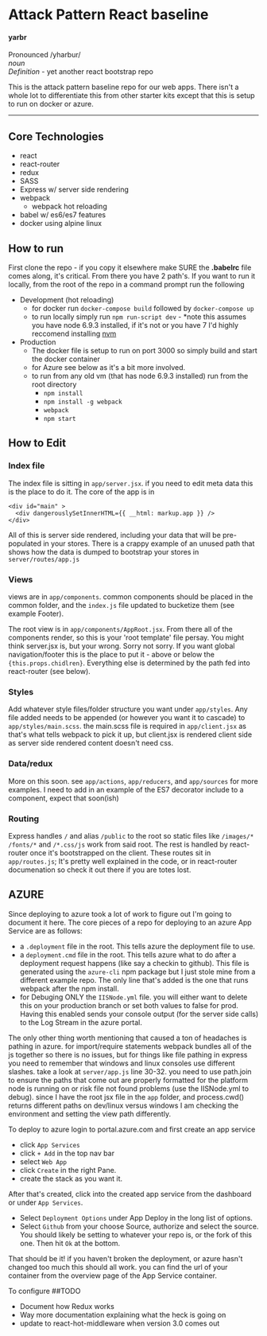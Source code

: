 Attack Pattern React baseline
===
#### **yarbr**  
Pronounced /yharbur/  
*noun*  
*Definition* -  yet another react bootstrap repo

This is the attack pattern baseline repo for our web apps.  There isn't a whole lot to differentiate this from other starter kits except that this is setup to run on docker or azure.
____

Core Technologies
---
* react
* react-router
* redux
* SASS
* Express w/ server side rendering
* webpack
  * webpack hot reloading
* babel w/ es6/es7 features
* docker using alpine linux

How to run
---
First clone the repo - if you copy it elsewhere make SURE the **.babelrc** file comes along, it's critical.  From there you have 2 path's.  If you want to run it locally, from the root of the repo in a command prompt run the following
* Development (hot reloading)
  * for docker run `docker-compose build` followed by `docker-compose up`
  * to run locally simply run `npm run-script dev` - *note this assumes you have node 6.9.3 installed, if it's not or you have 7 I'd highly reccomend installing [nvm](https://github.com/creationix/nvm)
* Production
  * The docker file is setup to run on port 3000 so simply build and start the docker container
  * for Azure see below as it's a bit more involved.
  * to run from any old vm (that has node 6.9.3 installed) run from the root directory
    * `npm install`
    * `npm install -g webpack`
    * `webpack`
    * `npm start`

How to Edit
---
### Index file
The index file is sitting in `app/server.jsx`.  if you need to edit meta data this is the place to do it.  The core of the app is in
```
<div id="main" >
  <div dangerouslySetInnerHTML={{ __html: markup.app }} />
</div>
```
All of this is server side rendered, including your data that will be pre-populated in your stores.  There is a crappy example of an unused path that shows how the data is dumped to bootstrap your stores in `server/routes/app.js`
### Views
views are in `app/components`.  common components should be placed in the common folder, and the `index.js` file updated to bucketize them (see example Footer).  

The root view is in `app/components/AppRoot.jsx`.  From there all of the components render, so this is your 'root template' file persay.  You might think server.jsx is, but your wrong.  Sorry not sorry.  If you want global navigation/footer this is the place to put it - above or below the `{this.props.chidlren}`. Everything else is determined by the path fed into react-router (see below).
### Styles
Add whatever style files/folder structure you want under `app/styles`.  Any file added needs to be appended (or however you want it to cascade) to `app/styles/main.scss`.  the main.scss file is required in `app/client.jsx` as that's what tells webpack to pick it up, but client.jsx is rendered client side as server side rendered content doesn't need css.
### Data/redux
More on this soon.  see `app/actions`, `app/reducers`, and `app/sources` for more examples.  I need to add in an example of the ES7 decorator include to a component, expect that soon(ish)
### Routing
Express handles `/` and alias `/public` to the root so static files like `/images/*` `/fonts/*` and `/*.css/js` work from said root.  The rest is handled by react-router once it's bootstrapped on the client.  These routes sit in `app/routes.js`;  It's pretty well explained in the code, or in react-router documenation so check it out there if you are totes lost.

AZURE
---
Since deploying to azure took a lot of work to figure out I'm going to document it here.  The core pieces of a repo for deploying to an azure App Service are as follows:
  * a `.deployment` file in the root.  This tells azure the deployment file to use.  
  * a `deployment.cmd` file in the root.  This tells azure what to do after a deployment request happens (like say a checkin to github).  This file is generated using the `azure-cli` npm package but I just stole mine from a different example repo.  The only line that's added is the one that runs webpack after the npm install.
  * for Debuging ONLY the `IISNode.yml` file.  you will either want to delete this on your production branch or set both values to false for prod.  Having this enabled sends your console output (for the server side calls) to the Log Stream in the azure portal.

The only other thing worth mentioning that caused a ton of headaches is pathing in azure.  for import/require statements webpack bundles all of the js together so there is no issues, but for things like file pathing in express you need to remember that windows and linux consoles use different slashes.  take a look at `server/app.js` line 30-32.  you need to use path.join to ensure the paths that come out are properly formatted for the platform node is running on or risk file not found problems  (use the IISNode.yml to debug).  since I have the root jsx file in the `app` folder, and process.cwd() returns different paths on dev/linux versus windows I am checking the environment and setting the view path differently.

To deploy to azure login to portal.azure.com and first create an app service
* click `App Services`
* click `+ Add` in the top nav bar
* select `Web App`
* click `Create` in the right Pane.
* create the stack as you want it.

After that's created, click into the created app service from the dashboard or under `App Services`.
  * Select `Deployment Options` under App Deploy in the long list of options.
  * Select `Github` from your choose Source, authorize and select the source.  You should likely be setting to whatever your repo is, or the fork of this one.  Then hit `Ok` at the bottom.

That should be it!  if you haven't broken the deployment, or azure hasn't changed too much this should all work.  you can find the url of your container from the overview page of the App Service container.

To configure
##TODO
* Document how Redux works
* Way more documentation explaining what the heck is going on
* update to react-hot-middleware when version 3.0 comes out
